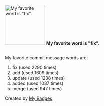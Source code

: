 <img src="https://my-badges.github.io/my-badges/favorite-word.png" alt="My favorite word is &quot;fix&quot;." title="My favorite word is &quot;fix&quot;." width="128">
<strong>My favorite word is &quot;fix&quot;.</strong>
<br><br>

My favorite commit message words are:

1. fix (used 2290 times)
2. add (used 1609 times)
3. update (used 1238 times)
4. added (used 1037 times)
5. merge (used 947 times)


Created by <a href="https://github.com/my-badges/my-badges">My Badges</a>